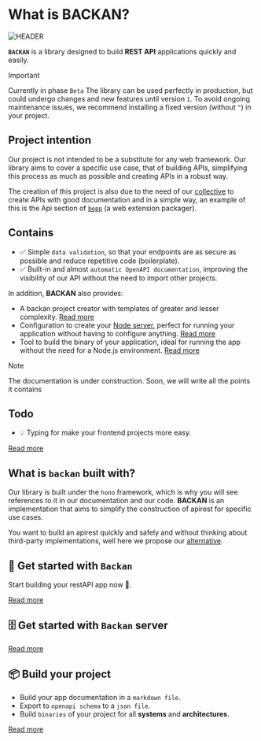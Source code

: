 # What is BACKAN?

![HEADER](/banner.png)

**`BACKAN`** is a library designed to build **REST API** applications quickly and easily.

> [!IMPORTANT]
> Currently in phase `Beta`
> The library can be used perfectly in production, but could undergo changes and new features until version `1`.
> To avoid ongoing maintenance issues, we recommend installing a fixed version (without `^`) in your project.

## Project intention

Our project is not intended to be a substitute for any web framework. Our library aims to cover a specific use case, that of building APIs, simplifying this process as much as possible and creating APIs in a robust way.

The creation of this project is also due to the need of our [collective](htpps://pigeonposse.com) to create APIs with good documentation and in a simple way, an example of this is the Api section of [`bepp`](https://github.com/pigeonposse/bepp/tree/main/packages/api) (a web extension packager).

## Contains

- ✅ Simple `data validation`, so that your endpoints are as secure as possible and reduce repetitive code (boilerplate).
- ✅ Built-in and almost `automatic OpenAPI documentation`, improving the visibility of our API without the need to import other projects.

In addition, **BACKAN** also provides:

- A backan project creator with templates of greater and lesser complexity. [Read more](./core/index.md#setup)
- Configuration to create your [Node server](./server/index.md), perfect for running your application without having to configure anything. [Read more](./server/index.md)
- Tool to build the binary of your application, ideal for running the app without the need for a Node.js environment. [Read more](./builder/index.md)

> [!note]
> The documentation is under construction. Soon, we will write all the points it contains

## Todo

- 💡 Typing for make your frontend projects more easy.

[Read more](../todo/v1.md)

## What is `backan` built with?

Our library is built under the `hono` framework, which is why you will see references to it in our documentation and our code. **BACKAN** is an implementation that aims to simplify the construction of apirest for specific use cases.

You want to build an apirest quickly and safely and without thinking about third-party implementations, well here we propose our [alternative](./core/index.md).

## 🏁 Get started with `Backan`

Start building your restAPI app now 🌈.

[Read more](./core/index.md)

## 🗄️ Get started with `Backan` server

[Read more](./server/index.md)

## 📦 Build your project

- Build your app documentation in a `markdown file`.
- Export to `openapi schema` to a `json file`.
- Build `binaries` of your project for all **systems** and **architectures**.

[Read more](./builder/index.md)
